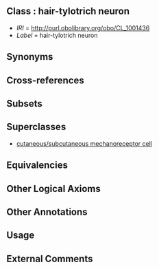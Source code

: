 
## Class : hair-tylotrich neuron

 * *IRI* = http://purl.obolibrary.org/obo/CL_1001436
 * *Label* = hair-tylotrich neuron

## Synonyms


## Cross-references


## Subsets


## Superclasses

 * [cutaneous/subcutaneous mechanoreceptor cell](../../CL/87/CL_0002487.md)

## Equivalencies


## Other Logical Axioms


## Other Annotations


## Usage


## External Comments

